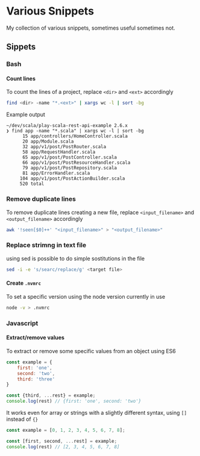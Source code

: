 # Various Snippets

My collection of various snippets, sometimes useful sometimes not.

## Sippets

### Bash

#### Count lines

To count the lines of a project, replace `<dir>` and `<ext>` accordingly

```bash
find <dir> -name "*.<ext>" | xargs wc -l | sort -bg
```

Example output

```text
~/dev/scala/play-scala-rest-api-example 2.6.x
❯ find app -name "*.scala" | xargs wc -l | sort -bg
      15 app/controllers/HomeController.scala
      20 app/Module.scala
      32 app/v1/post/PostRouter.scala
      58 app/RequestHandler.scala
      65 app/v1/post/PostController.scala
      66 app/v1/post/PostResourceHandler.scala
      79 app/v1/post/PostRepository.scala
      81 app/ErrorHandler.scala
     104 app/v1/post/PostActionBuilder.scala
     520 total
```

### Remove duplicate lines

To remove duplicate lines creating a new file, replace `<input_filename>` and `<output_filename>` accordingly

```bash
awk '!seen[$0]++' "<input_filename>" > "<output_filename>"
```

### Replace strimng in text file

using sed is possible to do simple sostitutions in the file

```bash
sed -i -e 's/searc/replace/g' <target file>
```

#### Create `.nvmrc`

To set a specific version using the node version currently in use

```bash
node -v > .nvmrc
```

### Javascript

#### Extract/remove values

To extract or remove some specific values from an object using ES6

```javascript
const example = {
    first: 'one',
    second: 'two',
    third: 'three'
}

const {third, ...rest} = example;
console.log(rest) // {first: 'one', second: 'two'}
```

It works even for array or strings with a slightly different syntax, using `[]` instead of `{}`

```javascript
const example = [0, 1, 2, 3, 4, 5, 6, 7, 8];

const [first, second, ...rest] = example;
console.log(rest) // [2, 3, 4, 5, 6, 7, 8]

```
